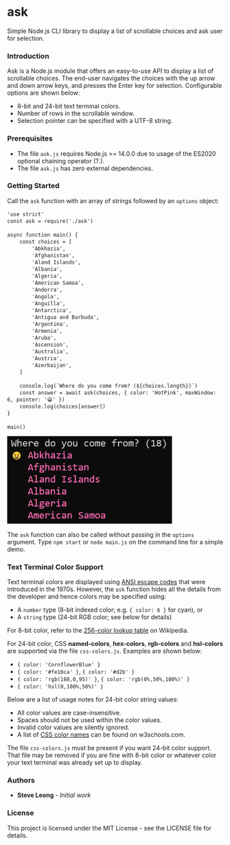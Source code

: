 # ask
Simple Node.js CLI library to display a list of scrollable choices and ask user for selection.

### Introduction
Ask is a Node.js module that offers an easy-to-use API to display a list of scrollable choices.
The end-user navigates the choices with the up arrow and down arrow keys, and presses the Enter
key for selection. Configurable options are shown below:
- 8-bit and 24-bit text terminal colors.
- Number of rows in the scrollable window.
- Selection pointer can be specified with a UTF-8 string.

### Prerequisites
- The file `ask.js` requires Node.js >= 14.0.0 due to usage of the ES2020 optional chaining operator (?.).
- The file `ask.js` has zero external dependencies.

### Getting Started
Call the `ask` function with an array of strings followed by an `options` object:
```
'use strict'
const ask = require('./ask')

async function main() {
    const choices = [
        'Abkhazia',
        'Afghanistan',
        'Aland Islands',
        'Albania',
        'Algeria',
        'American Samoa',
        'Andorra',
        'Angola',
        'Anguilla',
        'Antarctica',
        'Antigua and Barbuda',
        'Argentina',
        'Armenia',
        'Aruba',
        'Ascension',
        'Australia',
        'Austria',
        'Azerbaijan',
    ]

    console.log(`Where do you come from? (${choices.length})`)
    const answer = await ask(choices, { color: 'HotPink', maxWindow: 6, pointer: '😀' })
    console.log(choices[answer])
}

main()
```

![](images/ask.png)

The `ask` function can also be called without passing in the `options` argument.
Type `npm start` or `node main.js` on the command line for a simple demo.

### Text Terminal Color Support
Text terminal colors are displayed using
[ANSI escape codes](https://en.wikipedia.org/wiki/ANSI_escape_code) that were introduced in the 1970s.
However, the `ask` function hides all the details from the developer and hence colors may be
specified using:
- A `number` type (8-bit indexed color; e.g. `{ color: 6 }` for cyan), or
- A `string` type (24-bit RGB color; see below for details)

For 8-bit color, refer to the [256-color lookup table](https://en.wikipedia.org/wiki/ANSI_escape_code#8-bit)
on Wikipedia.

For 24-bit color, CSS **named-colors**, **hex-colors**, **rgb-colors** and **hsl-colors** are supported
via the file `css-colors.js`. Examples are shown below:
- `{ color: 'CornflowerBlue' }`
- `{ color: '#fe10ca' }`, `{ color: '#d2b' }`
- `{ color: 'rgb(188,0,95)' }`, `{ color: 'rgb(0%,50%,100%)' }`
- `{ color: 'hsl(0,100%,50%)' }`

Below are a list of usage notes for 24-bit color string values:
- All color values are case-insensitive.
- Spaces should not be used within the color values.
- Invalid color values are silently ignored.
- A list of [CSS color names](https://www.w3schools.com/cssref/css_colors.asp) can be found on w3schools.com.

The file `css-colors.js` must be present if you want 24-bit color support. That file may be removed if
you are fine with 8-bit color or whatever color your text terminal was already set up to display.

### Authors
* **Steve Leong** - *Initial work*

### License
This project is licensed under the MIT License - see the LICENSE file for details.
